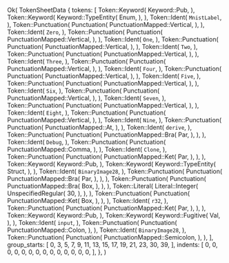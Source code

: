 Ok(
    TokenSheetData {
        tokens: [
            Token::Keyword(
                Keyword::Pub,
            ),
            Token::Keyword(
                Keyword::TypeEntity(
                    Enum,
                ),
            ),
            Token::Ident(
                `MnistLabel`,
            ),
            Token::Punctuation(
                Punctuation(
                    PunctuationMapped::Vertical,
                ),
            ),
            Token::Ident(
                `Zero`,
            ),
            Token::Punctuation(
                Punctuation(
                    PunctuationMapped::Vertical,
                ),
            ),
            Token::Ident(
                `One`,
            ),
            Token::Punctuation(
                Punctuation(
                    PunctuationMapped::Vertical,
                ),
            ),
            Token::Ident(
                `Two`,
            ),
            Token::Punctuation(
                Punctuation(
                    PunctuationMapped::Vertical,
                ),
            ),
            Token::Ident(
                `Three`,
            ),
            Token::Punctuation(
                Punctuation(
                    PunctuationMapped::Vertical,
                ),
            ),
            Token::Ident(
                `Four`,
            ),
            Token::Punctuation(
                Punctuation(
                    PunctuationMapped::Vertical,
                ),
            ),
            Token::Ident(
                `Five`,
            ),
            Token::Punctuation(
                Punctuation(
                    PunctuationMapped::Vertical,
                ),
            ),
            Token::Ident(
                `Six`,
            ),
            Token::Punctuation(
                Punctuation(
                    PunctuationMapped::Vertical,
                ),
            ),
            Token::Ident(
                `Seven`,
            ),
            Token::Punctuation(
                Punctuation(
                    PunctuationMapped::Vertical,
                ),
            ),
            Token::Ident(
                `Eight`,
            ),
            Token::Punctuation(
                Punctuation(
                    PunctuationMapped::Vertical,
                ),
            ),
            Token::Ident(
                `Nine`,
            ),
            Token::Punctuation(
                Punctuation(
                    PunctuationMapped::At,
                ),
            ),
            Token::Ident(
                `derive`,
            ),
            Token::Punctuation(
                Punctuation(
                    PunctuationMapped::Bra(
                        Par,
                    ),
                ),
            ),
            Token::Ident(
                `Debug`,
            ),
            Token::Punctuation(
                Punctuation(
                    PunctuationMapped::Comma,
                ),
            ),
            Token::Ident(
                `Clone`,
            ),
            Token::Punctuation(
                Punctuation(
                    PunctuationMapped::Ket(
                        Par,
                    ),
                ),
            ),
            Token::Keyword(
                Keyword::Pub,
            ),
            Token::Keyword(
                Keyword::TypeEntity(
                    Struct,
                ),
            ),
            Token::Ident(
                `BinaryImage28`,
            ),
            Token::Punctuation(
                Punctuation(
                    PunctuationMapped::Bra(
                        Par,
                    ),
                ),
            ),
            Token::Punctuation(
                Punctuation(
                    PunctuationMapped::Bra(
                        Box,
                    ),
                ),
            ),
            Token::Literal(
                Literal::Integer(
                    UnspecifiedRegular(
                        30,
                    ),
                ),
            ),
            Token::Punctuation(
                Punctuation(
                    PunctuationMapped::Ket(
                        Box,
                    ),
                ),
            ),
            Token::Ident(
                `r32`,
            ),
            Token::Punctuation(
                Punctuation(
                    PunctuationMapped::Ket(
                        Par,
                    ),
                ),
            ),
            Token::Keyword(
                Keyword::Pub,
            ),
            Token::Keyword(
                Keyword::Fugitive(
                    Val,
                ),
            ),
            Token::Ident(
                `input`,
            ),
            Token::Punctuation(
                Punctuation(
                    PunctuationMapped::Colon,
                ),
            ),
            Token::Ident(
                `BinaryImage28`,
            ),
            Token::Punctuation(
                Punctuation(
                    PunctuationMapped::Semicolon,
                ),
            ),
        ],
        group_starts: [
            0,
            3,
            5,
            7,
            9,
            11,
            13,
            15,
            17,
            19,
            21,
            23,
            30,
            39,
        ],
        indents: [
            0,
            0,
            0,
            0,
            0,
            0,
            0,
            0,
            0,
            0,
            0,
            0,
            0,
            0,
        ],
    },
)